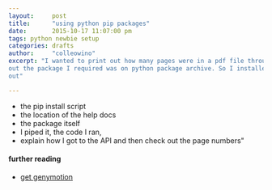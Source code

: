 ```yaml
---
layout:     post
title:      "using python pip packages"
date:       2015-10-17 11:07:00 pm
tags: python newbie setup
categories: drafts
author:     "colleowino"
excerpt: "I wanted to print out how many pages were in a pdf file through python and found
out the package I required was on python package archive. So I installed pip and found
out"

---
```

- the pip install script
- the location of the help docs
- the package itself
- I piped it, the code I ran,
- explain how I got to the API and then check out the page numbers"

#### further reading 
- [get genymotion](https://www.genymotion.com)
